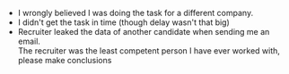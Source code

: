 - I wrongly believed I was doing the task for a different company.<br/>
- I didn't get the task in time (though delay wasn't that big)<br/>
- Recruiter leaked the data of another candidate when sending me an email. <br/>
The recruiter was the least competent person I have ever worked with, please make conclusions
